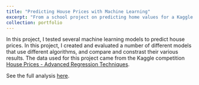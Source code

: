 ```yaml
---
title: "Predicting House Prices with Machine Learning"
excerpt: "From a school project on predicting home values for a Kaggle competition"
collection: portfolio
---
```


In this project, I tested several machine learning models to predict house prices. In this project, I created and evaluated a number of different models that use different algorithms, and compare and constrast their various results. The data used for this project came from the Kaggle competition [House Prices - Advanced Regression Techniques](https://www.kaggle.com/c/house-prices-advanced-regression-techniques/overview).

See the full analysis [here](https://github.com/canyenheimuli/Predicting-Home-Values-with-Machine-Learning/blob/main/Housing%20Price%20Prediction.ipynb).
